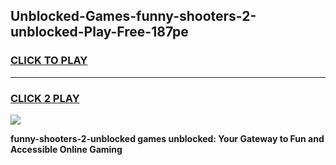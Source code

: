 
## Unblocked-Games-funny-shooters-2-unblocked-Play-Free-187pe
<h3>
<a href="https://premium76.site?title=funny-shooters-2-unblocked&ref=19M">CLICK TO PLAY</a></h3>
<hr>

<h3>
<a href="https://premium76.site?title=funny-shooters-2-unblocked&ref=19M">CLICK 2 PLAY</a>
  
</h3>

<a href="https://premium76.site?title=funny-shooters-2-unblocked&ref=19M"><img src="https://clearcache.store/games.png"></a>


**funny-shooters-2-unblocked games unblocked: Your Gateway to Fun and Accessible Online Gaming**
